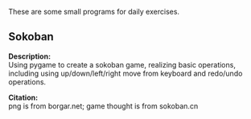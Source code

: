 These are some small programs for daily exercises.  

## Sokoban  
**Description:**  
Using pygame to create a sokoban game, realizing basic operations, including using up/down/left/right move from keyboard and redo/undo operations.  
  
**Citation:**   
png is from borgar.net; game thought is from sokoban.cn
